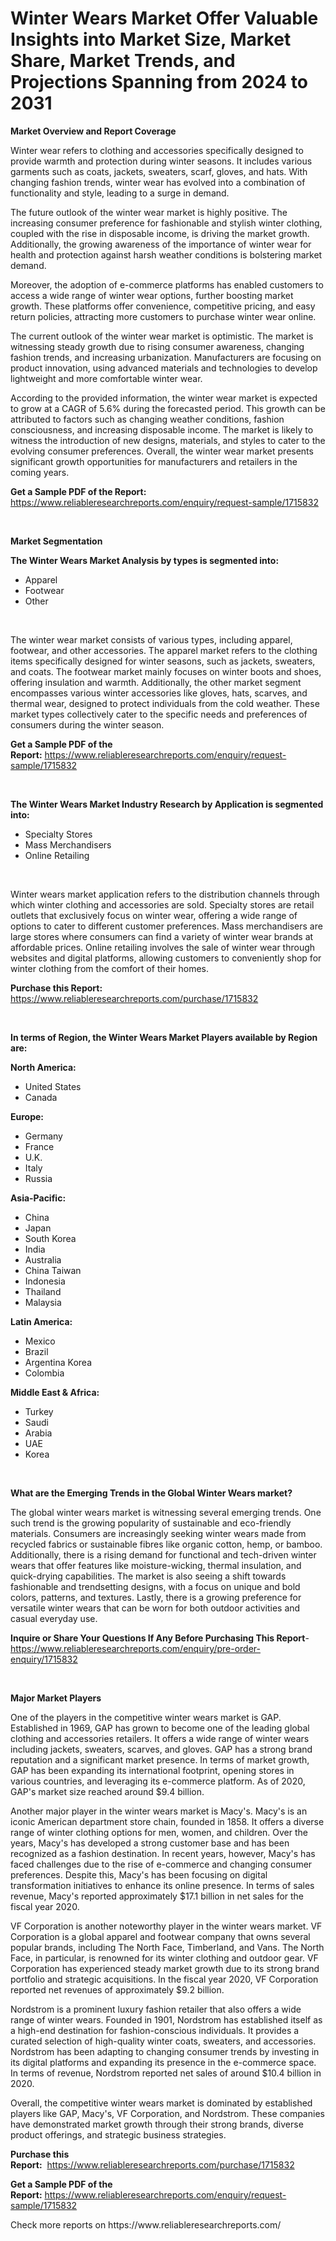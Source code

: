 <p><h1>Winter Wears Market Offer Valuable Insights into Market Size, Market Share, Market Trends, and Projections Spanning from 2024 to 2031</h1></p><p><strong>Market Overview and Report Coverage</strong></p>
<p><p>Winter wear refers to clothing and accessories specifically designed to provide warmth and protection during winter seasons. It includes various garments such as coats, jackets, sweaters, scarf, gloves, and hats. With changing fashion trends, winter wear has evolved into a combination of functionality and style, leading to a surge in demand.</p><p>The future outlook of the winter wear market is highly positive. The increasing consumer preference for fashionable and stylish winter clothing, coupled with the rise in disposable income, is driving the market growth. Additionally, the growing awareness of the importance of winter wear for health and protection against harsh weather conditions is bolstering market demand.</p><p>Moreover, the adoption of e-commerce platforms has enabled customers to access a wide range of winter wear options, further boosting market growth. These platforms offer convenience, competitive pricing, and easy return policies, attracting more customers to purchase winter wear online.</p><p>The current outlook of the winter wear market is optimistic. The market is witnessing steady growth due to rising consumer awareness, changing fashion trends, and increasing urbanization. Manufacturers are focusing on product innovation, using advanced materials and technologies to develop lightweight and more comfortable winter wear.</p><p>According to the provided information, the winter wear market is expected to grow at a CAGR of 5.6% during the forecasted period. This growth can be attributed to factors such as changing weather conditions, fashion consciousness, and increasing disposable income. The market is likely to witness the introduction of new designs, materials, and styles to cater to the evolving consumer preferences. Overall, the winter wear market presents significant growth opportunities for manufacturers and retailers in the coming years.</p></p>
<p><strong>Get a Sample PDF of the Report:</strong> <a href="https://www.reliableresearchreports.com/enquiry/request-sample/1715832">https://www.reliableresearchreports.com/enquiry/request-sample/1715832</a></p>
<p>&nbsp;</p>
<p><strong>Market Segmentation</strong></p>
<p><strong>The Winter Wears Market Analysis by types is segmented into:</strong></p>
<p><ul><li>Apparel</li><li>Footwear</li><li>Other</li></ul></p>
<p>&nbsp;</p>
<p><p>The winter wear market consists of various types, including apparel, footwear, and other accessories. The apparel market refers to the clothing items specifically designed for winter seasons, such as jackets, sweaters, and coats. The footwear market mainly focuses on winter boots and shoes, offering insulation and warmth. Additionally, the other market segment encompasses various winter accessories like gloves, hats, scarves, and thermal wear, designed to protect individuals from the cold weather. These market types collectively cater to the specific needs and preferences of consumers during the winter season.</p></p>
<p><strong>Get a Sample PDF of the Report:</strong>&nbsp;<a href="https://www.reliableresearchreports.com/enquiry/request-sample/1715832">https://www.reliableresearchreports.com/enquiry/request-sample/1715832</a></p>
<p>&nbsp;</p>
<p><strong>The Winter Wears Market Industry Research by Application is segmented into:</strong></p>
<p><ul><li>Specialty Stores</li><li>Mass Merchandisers</li><li>Online Retailing</li></ul></p>
<p>&nbsp;</p>
<p><p>Winter wears market application refers to the distribution channels through which winter clothing and accessories are sold. Specialty stores are retail outlets that exclusively focus on winter wear, offering a wide range of options to cater to different customer preferences. Mass merchandisers are large stores where consumers can find a variety of winter wear brands at affordable prices. Online retailing involves the sale of winter wear through websites and digital platforms, allowing customers to conveniently shop for winter clothing from the comfort of their homes.</p></p>
<p><strong>Purchase this Report:</strong>&nbsp; <a href="https://www.reliableresearchreports.com/purchase/1715832">https://www.reliableresearchreports.com/purchase/1715832</a></p>
<p>&nbsp;</p>
<p><strong>In terms of Region, the Winter Wears Market Players available by Region are:</strong></p>
<p>
    <p> <strong> North America: </strong>
        <ul>
            <li>United States</li>
            <li>Canada</li>
        </ul>
        </p> 
    <p> <strong> Europe: </strong>
        <ul>
            <li>Germany</li>
            <li>France</li>
            <li>U.K.</li>
            <li>Italy</li>
            <li>Russia</li>
        </ul>
        </p> 
    <p> <strong> Asia-Pacific: </strong>
        <ul>
            <li>China</li>
            <li>Japan</li>
            <li>South Korea</li>
            <li>India</li>
            <li>Australia</li>
            <li>China Taiwan</li>
            <li>Indonesia</li>
            <li>Thailand</li>
            <li>Malaysia</li>
        </ul>
        </p> 
    <p> <strong> Latin America: </strong>
        <ul>
            <li>Mexico</li>
            <li>Brazil</li>
            <li>Argentina Korea</li>
            <li>Colombia</li>
        </ul>
        </p> 
    <p> <strong> Middle East & Africa: </strong>
        <ul>
            <li>Turkey</li>
            <li>Saudi</li>
            <li>Arabia</li>
            <li>UAE</li>
            <li>Korea</li>
        </ul>
    </p>
    </p>
<p>&nbsp;</p>
<p><strong>What are the Emerging Trends in the Global Winter Wears market?</strong></p>
<p><p>The global winter wears market is witnessing several emerging trends. One such trend is the growing popularity of sustainable and eco-friendly materials. Consumers are increasingly seeking winter wears made from recycled fabrics or sustainable fibres like organic cotton, hemp, or bamboo. Additionally, there is a rising demand for functional and tech-driven winter wears that offer features like moisture-wicking, thermal insulation, and quick-drying capabilities. The market is also seeing a shift towards fashionable and trendsetting designs, with a focus on unique and bold colors, patterns, and textures. Lastly, there is a growing preference for versatile winter wears that can be worn for both outdoor activities and casual everyday use.</p></p>
<p><strong>Inquire or Share Your Questions If Any Before Purchasing This Report</strong>- <a href="https://www.reliableresearchreports.com/enquiry/pre-order-enquiry/1715832">https://www.reliableresearchreports.com/enquiry/pre-order-enquiry/1715832</a></p>
<p>&nbsp;</p>
<p><strong>Major Market Players</strong></p>
<p><p>One of the players in the competitive winter wears market is GAP. Established in 1969, GAP has grown to become one of the leading global clothing and accessories retailers. It offers a wide range of winter wears including jackets, sweaters, scarves, and gloves. GAP has a strong brand reputation and a significant market presence. In terms of market growth, GAP has been expanding its international footprint, opening stores in various countries, and leveraging its e-commerce platform. As of 2020, GAP's market size reached around $9.4 billion.</p><p>Another major player in the winter wears market is Macy's. Macy's is an iconic American department store chain, founded in 1858. It offers a diverse range of winter clothing options for men, women, and children. Over the years, Macy's has developed a strong customer base and has been recognized as a fashion destination. In recent years, however, Macy's has faced challenges due to the rise of e-commerce and changing consumer preferences. Despite this, Macy's has been focusing on digital transformation initiatives to enhance its online presence. In terms of sales revenue, Macy's reported approximately $17.1 billion in net sales for the fiscal year 2020.</p><p>VF Corporation is another noteworthy player in the winter wears market. VF Corporation is a global apparel and footwear company that owns several popular brands, including The North Face, Timberland, and Vans. The North Face, in particular, is renowned for its winter clothing and outdoor gear. VF Corporation has experienced steady market growth due to its strong brand portfolio and strategic acquisitions. In the fiscal year 2020, VF Corporation reported net revenues of approximately $9.2 billion.</p><p>Nordstrom is a prominent luxury fashion retailer that also offers a wide range of winter wears. Founded in 1901, Nordstrom has established itself as a high-end destination for fashion-conscious individuals. It provides a curated selection of high-quality winter coats, sweaters, and accessories. Nordstrom has been adapting to changing consumer trends by investing in its digital platforms and expanding its presence in the e-commerce space. In terms of revenue, Nordstrom reported net sales of around $10.4 billion in 2020.</p><p>Overall, the competitive winter wears market is dominated by established players like GAP, Macy's, VF Corporation, and Nordstrom. These companies have demonstrated market growth through their strong brands, diverse product offerings, and strategic business strategies.</p></p>
<p><strong>Purchase this Report:</strong>&nbsp;&nbsp;<a href="https://www.reliableresearchreports.com/purchase/1715832">https://www.reliableresearchreports.com/purchase/1715832</a></p>
<p></p>
<p><strong>Get a Sample PDF of the Report:</strong>&nbsp;<a href="https://www.reliableresearchreports.com/enquiry/request-sample/1715832">https://www.reliableresearchreports.com/enquiry/request-sample/1715832</a></p>
<p>Check more reports on https://www.reliableresearchreports.com/</p>